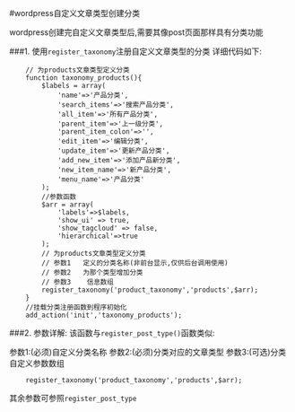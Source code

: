 #wordpress自定义文章类型创建分类

wordpress创建完自定义文章类型后,需要其像post页面那样具有分类功能

###1. 使用```register_taxonomy```注册自定义文章类型的分类
详细代码如下:

		// 为products文章类型定义分类
	    function taxonomy_products(){
	        $labels = array(
	            'name'=>'产品分类',
	            'search_items'=>'搜索产品分类',
	            'all_item'=>'所有产品分类',
	            'parent_item'=>'上一级分类',
	            'parent_item_colon'=>'',
	            'edit_item'=>'编辑分类',
	            'update_item'=>'更新产品分类',
	            'add_new_item'=>'添加产品新分类',
	            'new_item_name'=>'新产品分类',
	            'menu_name'=>'产品分类'
	        );
	        //参数函数
	        $arr = array(
	            'labels'=>$labels,
	            'show_ui' => true,
	            'show_tagcloud' => false,
	            'hierarchical'=>true
	        );
	        // 为products文章类型定义分类
	        // 参数1   定义的分类名称(非前台显示,仅供后台调用使用)
	        // 参数2   为那个类型增加分类
	        // 参数3    信息数组
	        register_taxonomy('product_taxonomy','products',$arr);
	    }
		//挂载分类注册函数到程序初始化
		add_action('init','taxonomy_products');

###2. 参数详解:
该函数与```register_post_type()```函数类似:

参数1:(必须)自定义分类名称
参数2:(必须)分类对应的文章类型
参数3:(可选)分类自定义参数数组

		register_taxonomy('product_taxonomy','products',$arr);


其余参数可参照```register_post_type```